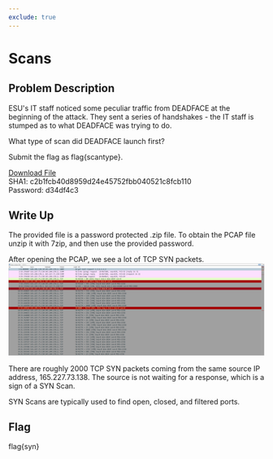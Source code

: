 ```yaml
---
exclude: true
---
```

# Scans

## Problem Description

ESU's IT staff noticed some peculiar traffic from DEADFACE at the beginning of the attack. They sent a series of handshakes - the IT staff is stumped as to what DEADFACE was trying to do.

What type of scan did DEADFACE launch first?

Submit the flag as flag{scantype}.

[Download File](https://tinyurl.com/352bfsn4)  
SHA1: c2b1fcb40d8959d24e45752fbb040521c8fcb110  
Password: d34df4c3

## Write Up

The provided file is a password protected .zip file.
To obtain the PCAP file unzip it with 7zip, and then use the provided password.

After opening the PCAP, we see a lot of TCP SYN packets.  
![Scans Opened PCAP](Scans_Syn.PNG "Opened PCAP file")



There are roughly 2000 TCP SYN packets coming from the same source IP address, 165.227.73.138. The source is not waiting for a response, which is a sign of a SYN Scan.

SYN Scans are typically used to find open, closed, and filtered ports.

## Flag

flag{syn}
